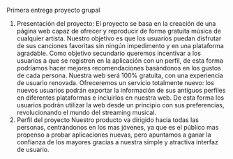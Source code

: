 Primera entrega proyecto grupal

1) Presentación del proyecto:
 El proyecto se basa en la creación de una página web capaz de ofrecer y reproducir de forma gratuita música de cualquier artista. Nuestro objetivo es que los usuarios puedan disfrutar de sus canciones favoritas sin ningún impedimento y en una plataforma agradable. Como objetivo secundario queremos incentivar a los usuarios a que se registren en la aplicación con un perfil, de esta forma podríamos hacer mejores recomendaciones basándonos en los gustos de cada persona.
  Nuestra web será 100% gratuita, con una experiencia de usuario renovada. Ofreceremos un servicio totalmente nuevo: los nuevos usuarios podrán exportar la información de sus antiguos perfiles en diferentes plataformas e incluirlos en nuestra web. De esta forma los usuarios podrán utilizar la web desde un principio con sus preferencias, revolucionando el mundo del streaming musical. 
2) Perfil del proyecto
 Nuestro producto va dirigido hacia todas las personas, centrándonos en los mas jóvenes, ya que es el público mas propenso a probar aplicaciones nuevas, pero apuntamos a ganar la confianza de los mayores gracias a nuestra simple y atractiva interfaz de usuario.
  
